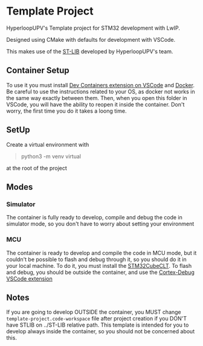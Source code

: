 # Template Project

HyperloopUPV's Template project for STM32 development with LwIP.

Designed using CMake with defaults for development with VSCode.

This makes use of the [ST-LIB](https://github.com/HyperloopUPV-H8/ST-LIB) developed by HyperloopUPV's team.

## Container Setup
To use it you must install [Dev Containers extension on VSCode](https://marketplace.visualstudio.com/items?itemName=ms-vscode-remote.remote-containers) and [Docker](https://www.docker.com). Be careful to use the instructions related to your OS, as docker not works in the same way exactly between them.
Then, when you open this folder in VSCode, you will have the ability to reopen it inside the container. Don't worry, the first time you do it takes a loong time.
## SetUp
Create a virtual environment with
>python3 -m venv virtual

at the root of the project
## Modes
### Simulator
The container is fully ready to develop, compile and debug the code in simulator mode, so you don't have to worry about setting your environment
### MCU
The container is ready to develop and compile the code in MCU mode, but it couldn't be possible to flash and debug through it, so you should do it in your local machine. To do it, you must install the [STM32CubeCLT](https://www.st.com/en/development-tools/stm32cubeclt.html).
To flash and debug, you should be outside the container, and use the [Cortex-Debug VSCode extension](https://marketplace.visualstudio.com/items?itemName=marus25.cortex-debug)


## Notes
If you are going to develop OUTSIDE the container, you MUST change `template-project.code-workspace` file after project creation if you DON'T have STLIB on ../ST-LIB relative path. This template is intended for you to develop always inside the container, so you should not be concerned about this.
